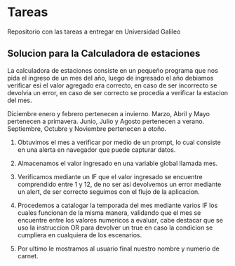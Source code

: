 # Tareas
Repositorio con las tareas a entregar en Universidad Galileo

## Solucion para la Calculadora de estaciones
La calculadora de estaciones consiste en un pequeño programa que nos pida el ingreso de un mes del año, luego de ingresado el año debiamos verificar esi el valor agregado era correcto, en caso de ser incorrecto se devolvia un error, en caso de ser correcto se procedia a verificar la estacion del mes.

Diciembre enero y febrero pertenecen a invierno.
Marzo, Abril y Mayo pertenecen a primavera.
Junio, Julio y Agosto pertenecen a verano.
Septiembre, Octubre y Noviembre pertenecen a otoño.

1. Obtuvimos el mes a verificar por medio de un prompt, lo cual consiste en una alerta en navegador que puede capturar datos.

2. Almacenamos el valor ingresado en una variable global llamada mes.

3. Verificamos mediante un IF que el valor ingresado se encuentre comprendido entre 1 y 12, de no ser asi devolvemos un error mediante un alert, de ser correcto seguimos con el flujo de la aplicacion.

4. Procedemos a catalogar la temporada del mes mediante varios IF los cuales funcionan de la misma manera, validando que el mes se encuentre entre los valores numericos a evaluar, cabe destacar que se uso la instruccion OR para devolver un true en caso la condicion se cumpliera en cualquiera de los escenarios.

5. Por ultimo le mostramos al usuario final nuestro nombre y numerio de carnet.
